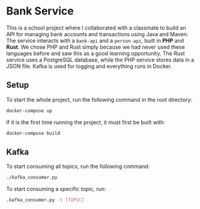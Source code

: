 # Bank Service

This is a school project where I collaborated with a classmate to build an API for managing bank accounts and transactions using Java and Maven. The service interacts with a `bank-api` and a `person-api`, built in **PHP** and **Rust**. We chose PHP and Rust simply because we had never used these languages before and saw this as a good learning opportunity. The Rust service uses a PostgreSQL database, while the PHP service stores data in a JSON file. Kafka is used for logging and everything runs in Docker.

## Setup
To start the whole project, run the following command in the root directory:
```bash
docker-compose up
```

If it is the first time running the project, it must first be built with:
```bash
docker-compose build
```

## Kafka
To start consuming all topics, run the following command:
```bash
./kafka_consumer.py
```

To start consuming a specific topic, run:
```bash
.kafka_consumer.py -t [TOPIC]
```
